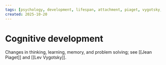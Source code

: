 ```yaml
---
tags: [psychology, development, lifespan, attachment, piaget, vygotsky, adolescence, adulthood, aging, morality]
created: 2025-10-20
---
```

# Cognitive development

Changes in thinking, learning, memory, and problem solving; see [[Jean Piaget]] and [[Lev Vygotsky]].
